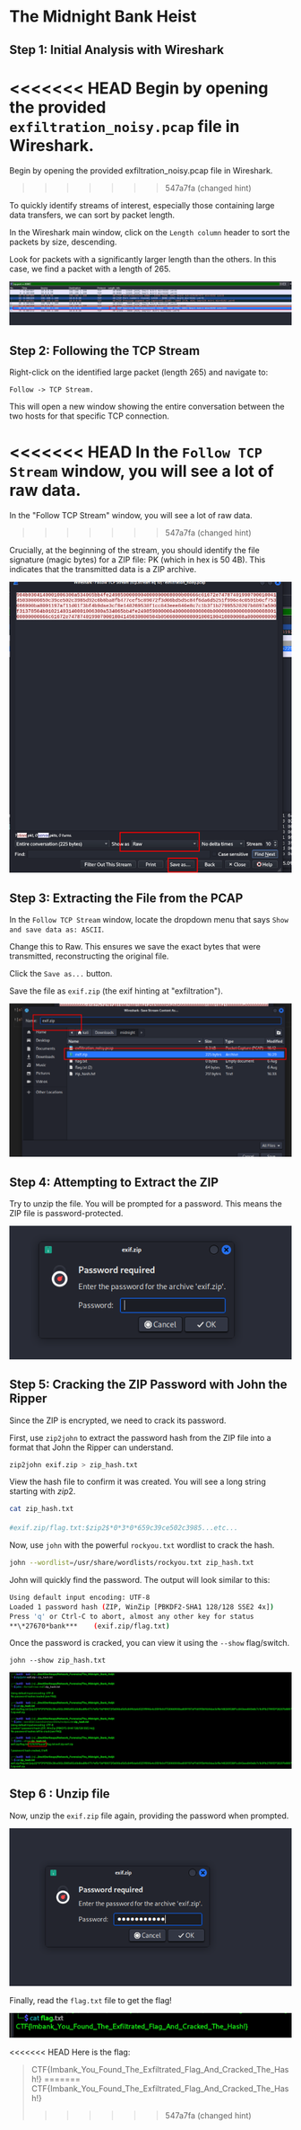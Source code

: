 # The Midnight Bank Heist

## Step 1: Initial Analysis with Wireshark

<<<<<<< HEAD
Begin by opening the provided `exfiltration_noisy.pcap` file in Wireshark.
=======
Begin by opening the provided exfiltration_noisy.pcap file in Wireshark.
>>>>>>> 547a7fa (changed hint)

To quickly identify streams of interest, especially those containing large data transfers, we can sort by packet length.

In the Wireshark main window, click on the `Length column` header to sort the packets by size, descending.

Look for packets with a significantly larger length than the others. In this case, we find a packet with a length of 265.

![alt text](image-1.png)

## Step 2: Following the TCP Stream

Right-click on the identified large packet (length 265) and navigate to:

    Follow -> TCP Stream.

This will open a new window showing the entire conversation between the two hosts for that specific TCP connection.

<<<<<<< HEAD
In the `Follow TCP Stream` window, you will see a lot of raw data. 
=======
In the "Follow TCP Stream" window, you will see a lot of raw data.
>>>>>>> 547a7fa (changed hint)

Crucially, at the beginning of the stream, you should identify the file signature (magic bytes) for a ZIP file: PK (which in hex is 50 4B). This indicates that the transmitted data is a ZIP archive.

![alt text](image-2.png)

## Step 3: Extracting the File from the PCAP

In the `Follow TCP Stream` window, locate the dropdown menu that says `Show and save data as: ASCII`.

Change this to Raw. This ensures we save the exact bytes that were transmitted, reconstructing the original file.

Click the `Save as...` button.

Save the file as `exif.zip` (the exif hinting at "exfiltration").

![alt text](image-3.png)

## Step 4: Attempting to Extract the ZIP

Try to unzip the file. You will be prompted for a password. This means the ZIP file is password-protected.

![alt text](image-4.png)

## Step 5: Cracking the ZIP Password with John the Ripper

Since the ZIP is encrypted, we need to crack its password.

First, use `zip2john` to extract the password hash from the ZIP file into a format that John the Ripper can understand.

```bash
zip2john exif.zip > zip_hash.txt
```

View the hash file to confirm it was created. You will see a long string starting with $zip2$.

```bash
cat zip_hash.txt

#exif.zip/flag.txt:$zip2$*0*3*0*659c39ce502c3985...etc...
```

Now, use `john` with the powerful `rockyou.txt` wordlist to crack the hash.

```bash
john --wordlist=/usr/share/wordlists/rockyou.txt zip_hash.txt
```

John will quickly find the password. The output will look similar to this:

```bash
Using default input encoding: UTF-8
Loaded 1 password hash (ZIP, WinZip [PBKDF2-SHA1 128/128 SSE2 4x])
Press 'q' or Ctrl-C to abort, almost any other key for status
**\*27670*bank***    (exif.zip/flag.txt)
```

Once the password is cracked, you can view it using the `--show` flag/switch.

```bahs
john --show zip_hash.txt
```

![alt text](image-5.png)

## Step 6 : Unzip file

Now, unzip the `exif.zip` file again, providing the password when prompted.

![alt text](image-6.png)

Finally, read the `flag.txt` file to get the flag!

![alt text](image-7.png)

<<<<<<< HEAD
Here is the flag:

> CTF{Imbank_You_Found_The_Exfiltrated_Flag_And_Cracked_The_Hash!}
=======
    CTF{Imbank_You_Found_The_Exfiltrated_Flag_And_Cracked_The_Hash!}
>>>>>>> 547a7fa (changed hint)
